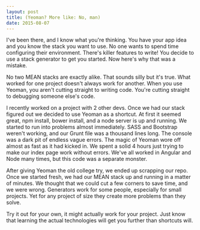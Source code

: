 ```yaml
---
layout: post
title: (Yeoman? More like: No, man)
date: 2015-08-07
---
```


I've been there, and I know what you're thinking. You have your app idea and you know the stack you want to use. No one wants to spend time configuring their environment. There's killer features to write! You decide to use a stack generator to get you started. Now here's why that was a mistake.

No two MEAN stacks are exactly alike. That sounds silly but it's true. What worked for one project doesn't always work for another. When you use Yeoman, you aren't cutting straight to writing code. You're cutting straight to debugging someone else's code. 

I recently worked on a project with 2 other devs. Once we had our stack figured out we decided to use Yeoman as a shortcut. At first it seemed great, npm install, bower install, and a node server is up and running. We started to run into problems almost immediately. SASS and Bootstrap weren't working, and our Grunt file was a thousand lines long. The console was a dark pit of endless vague errors. The magic of Yeoman wore off almost as fast as it had kicked in. We spent a solid 4 hours just trying to make our index page work without errors. We've all worked in Angular and Node many times, but this  code was a separate monster.

After giving Yeoman the old college try, we ended up scrapping our repo. Once we started fresh, we had our MEAN stack up and running in a matter of minutes. We thought that we could cut a few corners to save time, and we were wrong. Generators work for some people, especially for small projects. Yet for any project of size they create more problems than they solve.

Try it out for your own, it might actually work for your project. Just know that learning the actual technologies will get you further than shortcuts will.